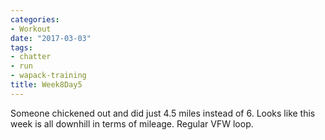 ```yaml
---
categories:
- Workout
date: "2017-03-03"
tags:
- chatter
- run
- wapack-training
title: Week8Day5
---
```


Someone chickened out and did just 4.5 miles instead of 6. Looks like this week is all downhill in terms of mileage. Regular VFW loop.
